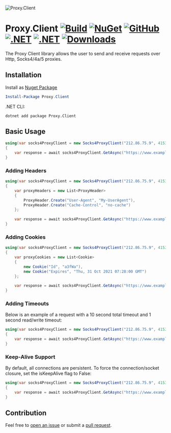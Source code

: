 ![Proxy.Client](https://i.imgur.com/5HM1SLu.png)

# Proxy.Client [![Build](https://github.com/bokklu/proxy-client/workflows/Build/badge.svg)](https://github.com/bokklu/proxy-client/actions?query=workflow%3ABuild) [![NuGet](https://img.shields.io/nuget/v/Proxy.Client?style=flat-square)](https://www.nuget.org/packages/Proxy.Client/) [![GitHub](https://img.shields.io/github/license/bokklu/proxy-client?style=flat-square)](https://github.com/bokklu/proxy-client/blob/master/LICENSE) [![.NET](https://img.shields.io/static/v1?label=.NET&message=%205.0&color=blue&style=flat-square)](https://dotnet.microsoft.com/download/dotnet/5.0) [![.NET](https://img.shields.io/static/v1?label=.NET&message=%206.0&color=blue&style=flat-square)](https://dotnet.microsoft.com/download/dotnet/6.0) [![Downloads](https://img.shields.io/nuget/dt/Proxy.Client?color=success&style=flat-square)](https://www.nuget.org/packages/Proxy.Client/)

The Proxy Client library allows the user to send and receive requests over Http, Socks4/4a/5 proxies.

## Installation

Install as [Nuget Package](https://www.nuget.org/packages/Proxy.Client/)

```powershell
Install-Package Proxy.Client
```

.NET CLI:

```shell
dotnet add package Proxy.Client
```
## Basic Usage
```C#
using(var socks4ProxyClient = new Socks4ProxyClient("212.86.75.9", 4153))
{
    var response = await socks4ProxyClient.GetAsync("https://www.example.com/");
}
```
### Adding Headers
```C#
using(var socks4ProxyClient = new Socks4ProxyClient("212.86.75.9", 4153))
{
    var proxyHeaders = new List<ProxyHeader>
    {
        ProxyHeader.Create("User-Agent", "My-UserAgent"),
        ProxyHeader.Create("Cache-Control", "no-cache")
    };
    
    var response = await socks4ProxyClient.GetAsync("https://www.example.com/", headers: proxyHeaders);
}
```
### Adding Cookies
```C#
using(var socks4ProxyClient = new Socks4ProxyClient("212.86.75.9", 4153))
{
    var proxyCookies = new List<Cookie>
    {
        new Cookie("Id", "a3fWa"),
        new Cookie("Expires", "Thu, 31 Oct 2021 07:28:00 GMT")
    };
    
    var response = await socks4ProxyClient.GetAsync("https://www.example.com/", cookies: proxyCookies);
}
```
### Adding Timeouts
Below is an example of a request with a 10 second total timeout and 1 second read/write timeout:
```C#
using(var socks4ProxyClient = new Socks4ProxyClient("212.86.75.9", 4153))
{
    var response = await socks4ProxyClient.GetAsync("https://www.example.com/", totalTimeout: 10000, readTimeout: 1000, writeTimeout: 1000);
}
```
### Keep-Alive Support
By default, all connections are persistent.
To force the connection/socket closure, set the isKeepAlive flag to False:
```C#
using(var socks4ProxyClient = new Socks4ProxyClient("212.86.75.9", 4153))
{
    var response = await socks4ProxyClient.GetAsync("https://www.example.com/", isKeepAlive: False);
}
```
## Contribution
Feel free to [open an issue](https://github.com/bokklu/proxy-client/issues) or submit a [pull request](https://github.com/bokklu/Proxy.Client/pulls).
